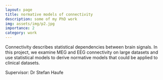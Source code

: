 ```yaml
---
layout: page
title: normative models of connectivity
description: some of my PhD work
img: assets/img/p2.jpg
importance: 2
category: work
---
```


Connectivity describes statistical dependencies between brain signals. In this project, we examine MEG and EEG connectivity on large datasets and use statistical models to derive normative models that could be applied to clinical datasets.

Supervisor: Dr Stefan Haufe
